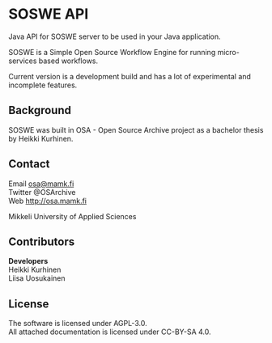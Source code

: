 SOSWE API
=========
Java API for SOSWE server to be used in your Java application.

SOSWE is a Simple Open Source Workflow Engine for running micro-services based workflows.

Current version is a development build and has a lot of experimental and incomplete features. 

Background
---
SOSWE was built in OSA - Open Source Archive project as a bachelor thesis by Heikki Kurhinen. 

Contact
--
Email 		osa@mamk.fi  
Twitter		@OSArchive  
Web		http://osa.mamk.fi  
  
Mikkeli University of Applied Sciences

Contributors
--
**Developers**  
Heikki Kurhinen  
Liisa Uosukainen  

License
---
The software is licensed under AGPL-3.0.  
All attached documentation is licensed under CC-BY-SA 4.0.
